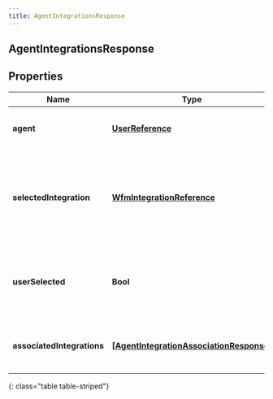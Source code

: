 ```yaml
---
title: AgentIntegrationsResponse
---
```

## AgentIntegrationsResponse

## Properties

|Name | Type | Description | Notes|
|------------ | ------------- | ------------- | -------------|
| **agent** | [**UserReference**](UserReference.html) | The user associated with the integrations | |
| **selectedIntegration** | [**WfmIntegrationReference**](WfmIntegrationReference.html) | The integration selected for the agent. If not set, no integration will be used for the agent | [optional] |
| **userSelected** | **Bool** | Whether the integration association has been manually selected | [optional] |
| **associatedIntegrations** | [**[AgentIntegrationAssociationResponse]**](AgentIntegrationAssociationResponse.html) | The list of integrations associated with the agent | |
{: class="table table-striped"}


